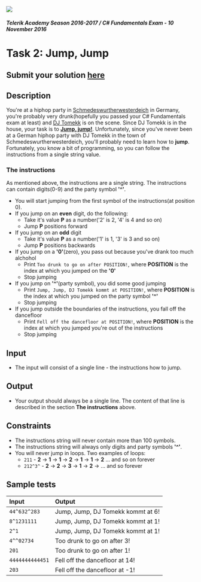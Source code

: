 <img src="https://raw.githubusercontent.com/TelerikAcademy/Common/master/logos/telerik-header-logo.png"/>

#### _Telerik Academy Season 2016-2017 / C# Fundamentals Exam - 10 November 2016_

# Task 2: Jump, Jump

## Submit your solution [here](http://bgcoder.com/Contests/Practice/Index/389#1)

## Description
You're at a hiphop party in [Schmedeswurtherwesterdeich](https://de.wikipedia.org/wiki/Schmedeswurth) in Germany, 
you're probably very drunk(hopefully you passed your C# Fundamentals exam at least) and [DJ Tomekk](https://en.wikipedia.org/wiki/DJ_Tomekk) is on the scene. 
Since DJ Tomekk is in the house, your task is to **[Jump, jump!](https://www.youtube.com/watch?v=kI6dGJt-fNg)**. 
Unfortunately, since you've never been at a German hiphop party with DJ Tomekk in the town of Schmedeswurtherwesterdeich, you'll probably need to learn how to **jump**. Fortunately, you know a bit of programming,
so you can follow the instructions from a single string value.

### The instructions
As mentioned above, the instructions are a single string. The instructions can contain digits(0-9) and the party symbol **'^'**.
- You will start jumping from the first symbol of the instructions(at position 0).
- If you jump on an **even** digit, do the following:
    - Take it's value **P** as a number('2' is 2, '4' is 4 and so on)
    - Jump **P** positions forward
- If you jump on an **odd** digit
    - Take it's value **P** as a number('1' is 1, '3' is 3 and so on)
    - Jump **P** positions backwards
- If you jump on a **'0'**(zero), you pass out because you've drank too much alchohol
    - Print `Too drunk to go on after POSITION!`, where **POSITION** is the index at which you jumped on the **'0'**
    - Stop jumping
- If you jump on **'^'**(party symbol), you did some good jumping
    - Print `Jump, Jump, DJ Tomekk kommt at POSITION!`, where **POSITION** is the index at which you jumped on the party symbol **'^'**
    - Stop jumping
- If you jump outside the boundaries of the instructions, you fall off the dancefloor
    - Print `Fell off the dancefloor at POSITION!`, where **POSITION** is the index at which you jumped you're out of the instructions
    - Stop jumping

## Input
- The input will consist of a single line - the instructions how to jump.

## Output
- Your output should always be a single line. The content of that line is described in the section **The instructions** above.

## Constraints
- The instructions string will never contain more than 100 symbols.
- The instructions string will always only digits and party symbols **'^'**.
- You will never jump in loops. Two examples of loops:
    - `211` - **2** -> **1** -> **1** -> **2** -> **1** -> **1** -> **2** ... and so on forever
    - `212^3^` - **2** -> **2** -> **3** -> **1** -> **2** -> ... and so forever

## Sample tests
| Input         | Output                                   |
|:--------------|:-----------------------------------------|
| `44^632^283`    | Jump, Jump, DJ Tomekk kommt at 6!        |
| `8^1231111`     | Jump, Jump, DJ Tomekk kommt at 1!        |
| `2^1`           | Jump, Jump, DJ Tomekk kommt at 1!        |
| `4^^02734`      | Too drunk to go on after 3!              |
| `201`           | Too drunk to go on after 1!              |
| `4444444444451` | Fell off the dancefloor at 14!           |
| `203`           | Fell off the dancefloor at -1!           |

